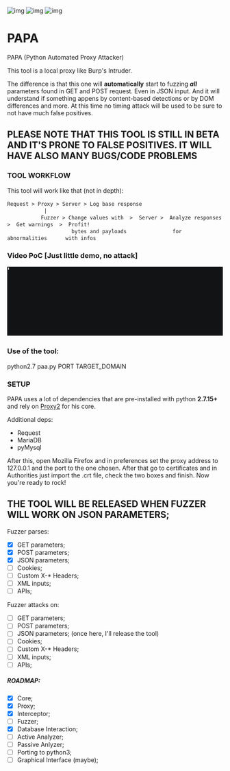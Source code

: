 ![img](https://img.shields.io/badge/Python-2.7-green.svg?style=for-the-badge) ![img](https://img.shields.io/badge/Version-0.1-orange.svg?style=for-the-badge) ![img](https://img.shields.io/github/last-commit/h0nus/PAPA.svg?style=for-the-badge)

# PAPA
PAPA (Python Automated Proxy Attacker)

This tool is a local proxy like Burp's Intruder.

The difference is that this one will **automatically** start to fuzzing **_all_** parameters found in GET and POST request.
Even in JSON input.
And it will understand if something appens by content-based detections or by DOM differences and more.
At this time no timing attack will be used to be sure to not have much false positives.

## PLEASE NOTE THAT THIS TOOL IS STILL IN BETA AND IT'S PRONE TO FALSE POSITIVES. IT WILL HAVE ALSO MANY BUGS/CODE PROBLEMS

### TOOL WORKFLOW
This tool will work like that (not in depth):

```
Request > Proxy > Server > Log base response
            |  
           Fuzzer > Change values with  >  Server >  Analyze responses   >  Get warnings  >  Profit!
                     bytes and payloads               for abnormalities      with infos
```
### Video PoC [Just little demo, no attack]
![](demo.gif)

### Use of the tool:
python2.7 paa.py PORT TARGET_DOMAIN

### SETUP
PAPA uses a lot of dependencies that are pre-installed with python **2.7.15+** and rely on [Proxy2](https://github.com/inaz2/proxy2) for his core.

Additional deps:
- Request
- MariaDB
- pyMysql

After this, open Mozilla Firefox and in preferences set the proxy address to 127.0.0.1 and the port to the one chosen.
After that go to certificates and in Authorities just import the .crt file, check the two boxes and finish.
Now you're ready to rock!

## THE TOOL WILL BE RELEASED WHEN FUZZER WILL WORK ON JSON PARAMETERS;

Fuzzer parses:
- [x] GET parameters;
- [x] POST parameters;
- [X] JSON parameters;
- [ ] Cookies;
- [ ] Custom X-* Headers;
- [ ] XML inputs;
- [ ] APIs;

Fuzzer attacks on:
- [ ] GET parameters;
- [ ] POST parameters;
- [ ] JSON parameters; (once here, I'll release the tool)
- [ ] Cookies;
- [ ] Custom X-* Headers;
- [ ] XML inputs;
- [ ] APIs;

##### ROADMAP:
- [x] Core;
- [x] Proxy;
- [x] Interceptor;
- [ ] Fuzzer;
- [x] Database Interaction;
- [ ] Active Analyzer;
- [ ] Passive Anlyzer;
- [ ] Porting to python3;
- [ ] Graphical Interface (maybe);
